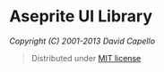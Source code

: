 # Aseprite UI Library
*Copyright (C) 2001-2013 David Capello*

> Distributed under [MIT license](LICENSE.txt)
